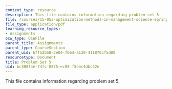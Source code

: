 ```yaml
---
content_type: resource
description: This file contains information regarding problem set 5.
file: /courses/15-053-optimization-methods-in-management-science-spring-2013/bc308f4e74fc8875ec08f5eec4dbc42e_MIT15_053S13_ps5.pdf
file_type: application/pdf
learning_resource_types:
- Assignments
ocw_type: OCWFile
parent_title: Assignments
parent_type: CourseSection
parent_uid: 6ff52b58-2e04-f6b4-a130-411870cf5d80
resourcetype: Document
title: Problem Set 5
uid: bc308f4e-74fc-8875-ec08-f5eec4dbc42e
---
```

This file contains information regarding problem set 5.